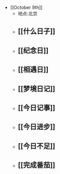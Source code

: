 - [[October 9th]]
    - 地点:北京
    - [[什么日子]]
        - 
    - [[纪念日]]
        - 
    - [[相遇日]]
        - 
    - [[梦境日记]]
        - 
    - [[今日记事]]
        - 
    - [[今日进步]]
        - 
    - [[今日不足]]
        - 
    - [[完成番茄]]
        - 
